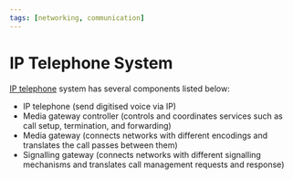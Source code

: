 ```yaml
---
tags: [networking, communication]
---
```


# IP Telephone System

[IP telephone](202303201850.md) system has several components listed below:
- IP telephone (send digitised voice via IP)
- Media gateway controller (controls and coordinates services such as call
  setup, termination, and forwarding)
- Media gateway (connects networks with different encodings and translates the
  call passes between them)
- Signalling gateway (connects networks with different signalling mechanisms and
  translates call management requests and response)
